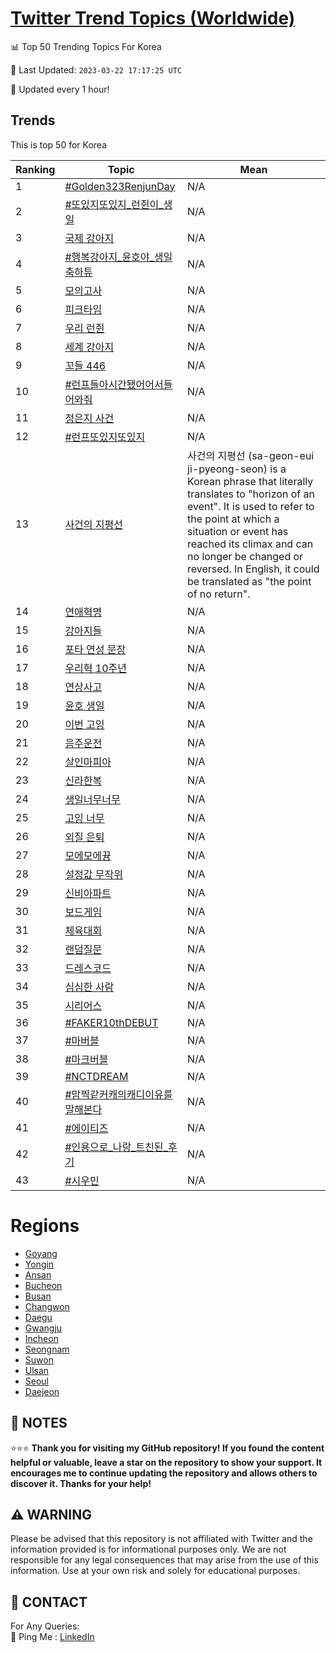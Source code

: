[Twitter Trend Topics (Worldwide)](https://github.com/ErcinDedeoglu/Twitter-Trend-Topics)
==========


📊 Top 50 Trending Topics For Korea

📆 Last Updated: `2023-03-22 17:17:25 UTC`

🔧 Updated every 1 hour!


## Trends

This is top 50 for Korea

| Ranking | Topic | Mean |
| ------- | ------------ | ------------ |
| 1 | [#Golden323RenjunDay](http://twitter.com/search?q=%23Golden323RenjunDay) | N/A |
| 2 | [#또있지또있지_런쥔이_생일](http://twitter.com/search?q=%23%eb%98%90%ec%9e%88%ec%a7%80%eb%98%90%ec%9e%88%ec%a7%80_%eb%9f%b0%ec%a5%94%ec%9d%b4_%ec%83%9d%ec%9d%bc) | N/A |
| 3 | [국제 강아지](http://twitter.com/search?q=%ea%b5%ad%ec%a0%9c+%ea%b0%95%ec%95%84%ec%a7%80) | N/A |
| 4 | [#행복강아지_윤호야_생일축하튜](http://twitter.com/search?q=%23%ed%96%89%eb%b3%b5%ea%b0%95%ec%95%84%ec%a7%80_%ec%9c%a4%ed%98%b8%ec%95%bc_%ec%83%9d%ec%9d%bc%ec%b6%95%ed%95%98%ed%8a%9c) | N/A |
| 5 | [모의고사](http://twitter.com/search?q=%eb%aa%a8%ec%9d%98%ea%b3%a0%ec%82%ac) | N/A |
| 6 | [피크타임](http://twitter.com/search?q=%ed%94%bc%ed%81%ac%ed%83%80%ec%9e%84) | N/A |
| 7 | [우리 런쥔](http://twitter.com/search?q=%ec%9a%b0%eb%a6%ac+%eb%9f%b0%ec%a5%94) | N/A |
| 8 | [세계 강아지](http://twitter.com/search?q=%ec%84%b8%ea%b3%84+%ea%b0%95%ec%95%84%ec%a7%80) | N/A |
| 9 | [꼬들 446](http://twitter.com/search?q=%ea%bc%ac%eb%93%a4+446) | N/A |
| 10 | [#런프들아시간됐어어서들어와줘](http://twitter.com/search?q=%23%eb%9f%b0%ed%94%84%eb%93%a4%ec%95%84%ec%8b%9c%ea%b0%84%eb%90%90%ec%96%b4%ec%96%b4%ec%84%9c%eb%93%a4%ec%96%b4%ec%99%80%ec%a4%98) | N/A |
| 11 | [정은지 사건](http://twitter.com/search?q=%ec%a0%95%ec%9d%80%ec%a7%80+%ec%82%ac%ea%b1%b4) | N/A |
| 12 | [#런프또있지또있지](http://twitter.com/search?q=%23%eb%9f%b0%ed%94%84%eb%98%90%ec%9e%88%ec%a7%80%eb%98%90%ec%9e%88%ec%a7%80) | N/A |
| 13 | [사건의 지평선](http://twitter.com/search?q=%ec%82%ac%ea%b1%b4%ec%9d%98+%ec%a7%80%ed%8f%89%ec%84%a0) | 사건의 지평선 (sa-geon-eui ji-pyeong-seon) is a Korean phrase that literally translates to "horizon of an event". It is used to refer to the point at which a situation or event has reached its climax and can no longer be changed or reversed. In English, it could be translated as "the point of no return". |
| 14 | [연애혁명](http://twitter.com/search?q=%ec%97%b0%ec%95%a0%ed%98%81%eb%aa%85) | N/A |
| 15 | [강아지들](http://twitter.com/search?q=%ea%b0%95%ec%95%84%ec%a7%80%eb%93%a4) | N/A |
| 16 | [포타 연성 문장](http://twitter.com/search?q=%ed%8f%ac%ed%83%80+%ec%97%b0%ec%84%b1+%eb%ac%b8%ec%9e%a5) | N/A |
| 17 | [우리혁 10주년](http://twitter.com/search?q=%ec%9a%b0%eb%a6%ac%ed%98%81+10%ec%a3%bc%eb%85%84) | N/A |
| 18 | [연상사고](http://twitter.com/search?q=%ec%97%b0%ec%83%81%ec%82%ac%ea%b3%a0) | N/A |
| 19 | [윤호 생일](http://twitter.com/search?q=%ec%9c%a4%ed%98%b8+%ec%83%9d%ec%9d%bc) | N/A |
| 20 | [이번 고잉](http://twitter.com/search?q=%ec%9d%b4%eb%b2%88+%ea%b3%a0%ec%9e%89) | N/A |
| 21 | [음주운전](http://twitter.com/search?q=%ec%9d%8c%ec%a3%bc%ec%9a%b4%ec%a0%84) | N/A |
| 22 | [살인마피아](http://twitter.com/search?q=%ec%82%b4%ec%9d%b8%eb%a7%88%ed%94%bc%ec%95%84) | N/A |
| 23 | [신라한복](http://twitter.com/search?q=%ec%8b%a0%eb%9d%bc%ed%95%9c%eb%b3%b5) | N/A |
| 24 | [생일너무너무](http://twitter.com/search?q=%ec%83%9d%ec%9d%bc%eb%84%88%eb%ac%b4%eb%84%88%eb%ac%b4) | N/A |
| 25 | [고잉 너무](http://twitter.com/search?q=%ea%b3%a0%ec%9e%89+%eb%84%88%eb%ac%b4) | N/A |
| 26 | [외질 은퇴](http://twitter.com/search?q=%ec%99%b8%ec%a7%88+%ec%9d%80%ed%87%b4) | N/A |
| 27 | [모에모에뀽](http://twitter.com/search?q=%eb%aa%a8%ec%97%90%eb%aa%a8%ec%97%90%eb%80%bd) | N/A |
| 28 | [설정값 무작위](http://twitter.com/search?q=%ec%84%a4%ec%a0%95%ea%b0%92+%eb%ac%b4%ec%9e%91%ec%9c%84) | N/A |
| 29 | [신비아파트](http://twitter.com/search?q=%ec%8b%a0%eb%b9%84%ec%95%84%ed%8c%8c%ed%8a%b8) | N/A |
| 30 | [보드게임](http://twitter.com/search?q=%eb%b3%b4%eb%93%9c%ea%b2%8c%ec%9e%84) | N/A |
| 31 | [체육대회](http://twitter.com/search?q=%ec%b2%b4%ec%9c%a1%eb%8c%80%ed%9a%8c) | N/A |
| 32 | [랜덤질문](http://twitter.com/search?q=%eb%9e%9c%eb%8d%a4%ec%a7%88%eb%ac%b8) | N/A |
| 33 | [드레스코드](http://twitter.com/search?q=%eb%93%9c%eb%a0%88%ec%8a%a4%ec%bd%94%eb%93%9c) | N/A |
| 34 | [심심한 사람](http://twitter.com/search?q=%ec%8b%ac%ec%8b%ac%ed%95%9c+%ec%82%ac%eb%9e%8c) | N/A |
| 35 | [시리어스](http://twitter.com/search?q=%ec%8b%9c%eb%a6%ac%ec%96%b4%ec%8a%a4) | N/A |
| 36 | [#FAKER10thDEBUT](http://twitter.com/search?q=%23FAKER10thDEBUT) | N/A |
| 37 | [#마버블](http://twitter.com/search?q=%23%eb%a7%88%eb%b2%84%eb%b8%94) | N/A |
| 38 | [#마크버블](http://twitter.com/search?q=%23%eb%a7%88%ed%81%ac%eb%b2%84%eb%b8%94) | N/A |
| 39 | [#NCTDREAM](http://twitter.com/search?q=%23NCTDREAM) | N/A |
| 40 | [#맘찍같커캐의캐디이유를말해본다](http://twitter.com/search?q=%23%eb%a7%98%ec%b0%8d%ea%b0%99%ec%bb%a4%ec%ba%90%ec%9d%98%ec%ba%90%eb%94%94%ec%9d%b4%ec%9c%a0%eb%a5%bc%eb%a7%90%ed%95%b4%eb%b3%b8%eb%8b%a4) | N/A |
| 41 | [#에이티즈](http://twitter.com/search?q=%23%ec%97%90%ec%9d%b4%ed%8b%b0%ec%a6%88) | N/A |
| 42 | [#인용으로_나랑_트친된_후기](http://twitter.com/search?q=%23%ec%9d%b8%ec%9a%a9%ec%9c%bc%eb%a1%9c_%eb%82%98%eb%9e%91_%ed%8a%b8%ec%b9%9c%eb%90%9c_%ed%9b%84%ea%b8%b0) | N/A |
| 43 | [#시우민](http://twitter.com/search?q=%23%ec%8b%9c%ec%9a%b0%eb%af%bc) | N/A |



# Regions

* [Goyang](</Korea/Goyang.md>)
* [Yongin](</Korea/Yongin.md>)
* [Ansan](</Korea/Ansan.md>)
* [Bucheon](</Korea/Bucheon.md>)
* [Busan](</Korea/Busan.md>)
* [Changwon](</Korea/Changwon.md>)
* [Daegu](</Korea/Daegu.md>)
* [Gwangju](</Korea/Gwangju.md>)
* [Incheon](</Korea/Incheon.md>)
* [Seongnam](</Korea/Seongnam.md>)
* [Suwon](</Korea/Suwon.md>)
* [Ulsan](</Korea/Ulsan.md>)
* [Seoul](</Korea/Seoul.md>)
* [Daejeon](</Korea/Daejeon.md>)



## 📝 NOTES

⭐⭐⭐ **Thank you for visiting my GitHub repository! If you found the content helpful or valuable, leave a star on the repository to show your support. It encourages me to continue updating the repository and allows others to discover it. Thanks for your help!**


## ⚠️ WARNING

Please be advised that this repository is not affiliated with Twitter and the information provided is for informational purposes only. We are not responsible for any legal consequences that may arise from the use of this information. Use at your own risk and solely for educational purposes.


## 📨 CONTACT

 For Any Queries:  
            🏓 Ping Me : [LinkedIn](https://www.linkedin.com/in/ercindedeoglu/)
